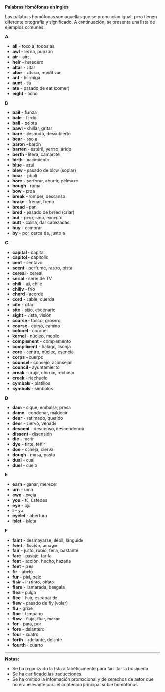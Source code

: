 

**Palabras Homófonas en Inglés**

Las palabras homófonas son aquellas que se pronuncian igual, pero tienen diferente ortografía y significado. A continuación, se presenta una lista de ejemplos comunes:

**A**

*   **all** - todo a, todos as
*   **awl** - lezna, punzón
*   **air** - aire
*   **heir** - heredero
*   **altar** - altar
*   **alter** - alterar, modificar
*   **ant** - hormiga
*   **aunt** - tía
*   **ate** - pasado de eat (comer)
*   **eight** - ocho

**B**

*   **bail** - fianza
*   **bale** - fardo
*   **ball** - pelota
*   **bawl** - chillar, gritar
*   **bare** - desnudo, descubierto
*   **bear** - oso a
*   **baron** - barón
*   **barren** - estéril, yermo, árido
*   **berth** - litera, camarote
*   **birth** - nacimiento
*   **blue** - azul
*   **blew** - pasado de blow (soplar)
*   **boar** - jabalí
*   **bore** - perforar, aburrir, pelmazo
*   **bough** - rama
*   **bow** - proa
*   **break** - romper, descanso
*   **brake** - frenar, freno
*   **bread** - pan
*   **bred** - pasado de breed (criar)
*   **but** - pero, sino, excepto
*   **butt** - colilla, dar cabezadas
*   **buy** - comprar
*   **by** - por, cerca de, junto a

**C**

*   **capital** - capital
*   **capitol** - capitolio
*   **cent** - centavo
*   **scent** - perfume, rastro, pista
*   **cereal** - cereal
*   **serial** - serie de TV
*   **chili** - ají, chile
*   **chilly** - frío
*   **chord** - acorde
*   **cord** - cable, cuerda
*   **cite** - citar
*   **site** - sitio, escenario
*   **sight** - vista, visión
*   **coarse** - tosco, grosero
*   **course** - curso, camino
*   **colonel** - coronel
*   **kernel** - núcleo, meollo
*   **complement** - complemento
*   **compliment** - halago, lisonja
*   **core** - centro, núcleo, esencia
*   **corps** - cuerpo
*   **counsel** - consejo, aconsejar
*   **council** - ayuntamiento
*   **creak** - crujir, chirriar, rechinar
*   **creek** - riachuelo
*   **cymbals** - platillos
*   **symbols** - símbolos

**D**

*   **dam** - dique, embalse, presa
*   **damn** - condenar, maldecir
*   **dear** - estimado, querido
*   **deer** - ciervo, venado
*   **descent** - descenso, descendencia
*   **dissent** - disensión
*   **die** - morir
*   **dye** - tinte, teñir
*   **doe** - coneja, cierva
*   **dough** - masa, pasta
*   **dual** - dual
*   **duel** - duelo

**E**

*   **earn** - ganar, merecer
*   **urn** - urna
*   **ewe** - oveja
*   **you** - tú, ustedes
*   **eye** - ojo
*   **I** - yo
*   **eyelet** - abertura
*   **islet** - isleta

**F**

*   **faint** - desmayarse, débil, lánguido
*   **feint** - ficción, amagar
*   **fair** - justo, rubio, feria, bastante
*   **fare** - pasaje, tarifa
*   **feat** - acción, hecho, hazaña
*   **feet** - pies
*   **fir** - abeto
*   **fur** - piel, pelo
*   **flair** - instinto, olfato
*   **flare** - llamarada, bengala
*   **flea** - pulga
*   **flee** - huir, escapar de
*   **flew** - pasado de fly (volar)
*   **flu** - gripe
*   **floe** - témpano
*   **flow** - flujo, fluir, manar
*   **for** - para, por
*   **fore** - delantero
*   **four** - cuatro
*   **forth** - adelante, delante
*   **fourth** - cuarto

---

**Notas:**

*   Se ha organizado la lista alfabéticamente para facilitar la búsqueda.
*   Se ha clarificado las traducciones.
*   Se ha omitido la información promocional y de derechos de autor que no era relevante para el contenido principal sobre homófonos.
